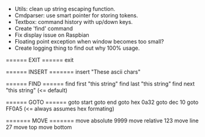 
- Utils: clean up string escaping function.
- Cmdparser: use smart pointer for storing tokens.
- Textbox: command history with up/down keys.
- Create 'find' command
- Fix display issue on Raspbian
- Floating point exception when window becomes too small?
- Create logging thing to find out why 100% usage.

====== EXIT ======
exit

====== INSERT =======
insert "These ascii chars"

====== FIND ======
find first "this string"
find last "this string"
find next "this string" (<= default)

====== GOTO ======
goto start
goto end
goto hex 0a32
goto dec 10
goto FF0A5      (<= always assumes hex formating)

======= MOVE =======
move absolute 9999
move relative 123
move line 27
move top
move bottom